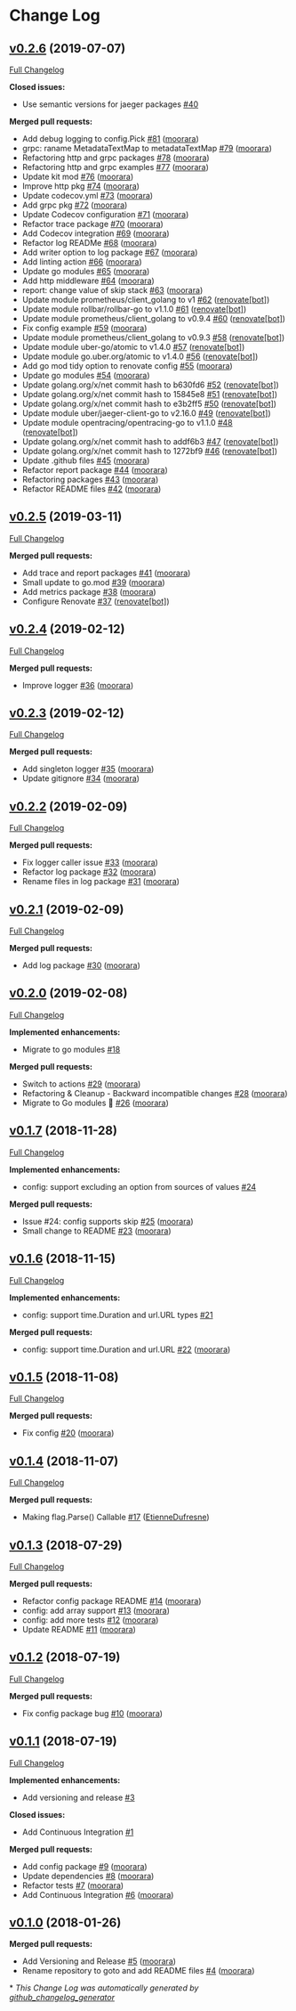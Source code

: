 # Change Log

## [v0.2.6](https://github.com/moorara/goto/tree/v0.2.6) (2019-07-07)
[Full Changelog](https://github.com/moorara/goto/compare/v0.2.5...v0.2.6)

**Closed issues:**

- Use semantic versions for jaeger packages [\#40](https://github.com/moorara/goto/issues/40)

**Merged pull requests:**

- Add debug logging to config.Pick [\#81](https://github.com/moorara/goto/pull/81) ([moorara](https://github.com/moorara))
- grpc: raname MetadataTextMap to metadataTextMap [\#79](https://github.com/moorara/goto/pull/79) ([moorara](https://github.com/moorara))
- Refactoring http and grpc packages [\#78](https://github.com/moorara/goto/pull/78) ([moorara](https://github.com/moorara))
- Refactoring http and grpc examples [\#77](https://github.com/moorara/goto/pull/77) ([moorara](https://github.com/moorara))
- Update kit mod [\#76](https://github.com/moorara/goto/pull/76) ([moorara](https://github.com/moorara))
- Improve http pkg [\#74](https://github.com/moorara/goto/pull/74) ([moorara](https://github.com/moorara))
- Update codecov.yml [\#73](https://github.com/moorara/goto/pull/73) ([moorara](https://github.com/moorara))
- Add grpc pkg [\#72](https://github.com/moorara/goto/pull/72) ([moorara](https://github.com/moorara))
- Update Codecov configuration [\#71](https://github.com/moorara/goto/pull/71) ([moorara](https://github.com/moorara))
- Refactor trace package [\#70](https://github.com/moorara/goto/pull/70) ([moorara](https://github.com/moorara))
- Add Codecov integration [\#69](https://github.com/moorara/goto/pull/69) ([moorara](https://github.com/moorara))
- Refactor log READMe [\#68](https://github.com/moorara/goto/pull/68) ([moorara](https://github.com/moorara))
- Add writer option to log package [\#67](https://github.com/moorara/goto/pull/67) ([moorara](https://github.com/moorara))
- Add linting action [\#66](https://github.com/moorara/goto/pull/66) ([moorara](https://github.com/moorara))
- Update go modules [\#65](https://github.com/moorara/goto/pull/65) ([moorara](https://github.com/moorara))
- Add http middleware [\#64](https://github.com/moorara/goto/pull/64) ([moorara](https://github.com/moorara))
- report: change value of skip stack [\#63](https://github.com/moorara/goto/pull/63) ([moorara](https://github.com/moorara))
- Update module prometheus/client\_golang to v1 [\#62](https://github.com/moorara/goto/pull/62) ([renovate[bot]](https://github.com/apps/renovate))
- Update module rollbar/rollbar-go to v1.1.0 [\#61](https://github.com/moorara/goto/pull/61) ([renovate[bot]](https://github.com/apps/renovate))
- Update module prometheus/client\_golang to v0.9.4 [\#60](https://github.com/moorara/goto/pull/60) ([renovate[bot]](https://github.com/apps/renovate))
- Fix config example [\#59](https://github.com/moorara/goto/pull/59) ([moorara](https://github.com/moorara))
- Update module prometheus/client\_golang to v0.9.3 [\#58](https://github.com/moorara/goto/pull/58) ([renovate[bot]](https://github.com/apps/renovate))
- Update module uber-go/atomic to v1.4.0 [\#57](https://github.com/moorara/goto/pull/57) ([renovate[bot]](https://github.com/apps/renovate))
- Update module go.uber.org/atomic to v1.4.0 [\#56](https://github.com/moorara/goto/pull/56) ([renovate[bot]](https://github.com/apps/renovate))
- Add go mod tidy option to renovate config [\#55](https://github.com/moorara/goto/pull/55) ([moorara](https://github.com/moorara))
- Update go modules [\#54](https://github.com/moorara/goto/pull/54) ([moorara](https://github.com/moorara))
- Update golang.org/x/net commit hash to b630fd6 [\#52](https://github.com/moorara/goto/pull/52) ([renovate[bot]](https://github.com/apps/renovate))
- Update golang.org/x/net commit hash to 15845e8 [\#51](https://github.com/moorara/goto/pull/51) ([renovate[bot]](https://github.com/apps/renovate))
- Update golang.org/x/net commit hash to e3b2ff5 [\#50](https://github.com/moorara/goto/pull/50) ([renovate[bot]](https://github.com/apps/renovate))
- Update module uber/jaeger-client-go to v2.16.0 [\#49](https://github.com/moorara/goto/pull/49) ([renovate[bot]](https://github.com/apps/renovate))
- Update module opentracing/opentracing-go to v1.1.0 [\#48](https://github.com/moorara/goto/pull/48) ([renovate[bot]](https://github.com/apps/renovate))
- Update golang.org/x/net commit hash to addf6b3 [\#47](https://github.com/moorara/goto/pull/47) ([renovate[bot]](https://github.com/apps/renovate))
- Update golang.org/x/net commit hash to 1272bf9 [\#46](https://github.com/moorara/goto/pull/46) ([renovate[bot]](https://github.com/apps/renovate))
- Update .github files [\#45](https://github.com/moorara/goto/pull/45) ([moorara](https://github.com/moorara))
- Refactor report package [\#44](https://github.com/moorara/goto/pull/44) ([moorara](https://github.com/moorara))
- Refactoring packages [\#43](https://github.com/moorara/goto/pull/43) ([moorara](https://github.com/moorara))
- Refactor README files [\#42](https://github.com/moorara/goto/pull/42) ([moorara](https://github.com/moorara))

## [v0.2.5](https://github.com/moorara/goto/tree/v0.2.5) (2019-03-11)
[Full Changelog](https://github.com/moorara/goto/compare/v0.2.4...v0.2.5)

**Merged pull requests:**

- Add trace and report packages [\#41](https://github.com/moorara/goto/pull/41) ([moorara](https://github.com/moorara))
- Small update to go.mod [\#39](https://github.com/moorara/goto/pull/39) ([moorara](https://github.com/moorara))
- Add metrics package [\#38](https://github.com/moorara/goto/pull/38) ([moorara](https://github.com/moorara))
- Configure Renovate [\#37](https://github.com/moorara/goto/pull/37) ([renovate[bot]](https://github.com/apps/renovate))

## [v0.2.4](https://github.com/moorara/goto/tree/v0.2.4) (2019-02-12)
[Full Changelog](https://github.com/moorara/goto/compare/v0.2.3...v0.2.4)

**Merged pull requests:**

- Improve logger [\#36](https://github.com/moorara/goto/pull/36) ([moorara](https://github.com/moorara))

## [v0.2.3](https://github.com/moorara/goto/tree/v0.2.3) (2019-02-12)
[Full Changelog](https://github.com/moorara/goto/compare/v0.2.2...v0.2.3)

**Merged pull requests:**

- Add singleton logger [\#35](https://github.com/moorara/goto/pull/35) ([moorara](https://github.com/moorara))
- Update gitignore [\#34](https://github.com/moorara/goto/pull/34) ([moorara](https://github.com/moorara))

## [v0.2.2](https://github.com/moorara/goto/tree/v0.2.2) (2019-02-09)
[Full Changelog](https://github.com/moorara/goto/compare/v0.2.1...v0.2.2)

**Merged pull requests:**

- Fix logger caller issue [\#33](https://github.com/moorara/goto/pull/33) ([moorara](https://github.com/moorara))
- Refactor log package [\#32](https://github.com/moorara/goto/pull/32) ([moorara](https://github.com/moorara))
- Rename files in log package [\#31](https://github.com/moorara/goto/pull/31) ([moorara](https://github.com/moorara))

## [v0.2.1](https://github.com/moorara/goto/tree/v0.2.1) (2019-02-09)
[Full Changelog](https://github.com/moorara/goto/compare/v0.2.0...v0.2.1)

**Merged pull requests:**

- Add log package [\#30](https://github.com/moorara/goto/pull/30) ([moorara](https://github.com/moorara))

## [v0.2.0](https://github.com/moorara/goto/tree/v0.2.0) (2019-02-08)
[Full Changelog](https://github.com/moorara/goto/compare/v0.1.7...v0.2.0)

**Implemented enhancements:**

- Migrate to go modules [\#18](https://github.com/moorara/goto/issues/18)

**Merged pull requests:**

- Switch to actions [\#29](https://github.com/moorara/goto/pull/29) ([moorara](https://github.com/moorara))
- Refactoring & Cleanup - Backward incompatible changes [\#28](https://github.com/moorara/goto/pull/28) ([moorara](https://github.com/moorara))
- Migrate to Go modules 🎉 [\#26](https://github.com/moorara/goto/pull/26) ([moorara](https://github.com/moorara))

## [v0.1.7](https://github.com/moorara/goto/tree/v0.1.7) (2018-11-28)
[Full Changelog](https://github.com/moorara/goto/compare/v0.1.6...v0.1.7)

**Implemented enhancements:**

- config: support excluding an option from sources of values [\#24](https://github.com/moorara/goto/issues/24)

**Merged pull requests:**

- Issue \#24: config supports skip [\#25](https://github.com/moorara/goto/pull/25) ([moorara](https://github.com/moorara))
- Small change to README [\#23](https://github.com/moorara/goto/pull/23) ([moorara](https://github.com/moorara))

## [v0.1.6](https://github.com/moorara/goto/tree/v0.1.6) (2018-11-15)
[Full Changelog](https://github.com/moorara/goto/compare/v0.1.5...v0.1.6)

**Implemented enhancements:**

- config: support time.Duration and url.URL types [\#21](https://github.com/moorara/goto/issues/21)

**Merged pull requests:**

- config: support time.Duration and url.URL [\#22](https://github.com/moorara/goto/pull/22) ([moorara](https://github.com/moorara))

## [v0.1.5](https://github.com/moorara/goto/tree/v0.1.5) (2018-11-08)
[Full Changelog](https://github.com/moorara/goto/compare/v0.1.4...v0.1.5)

**Merged pull requests:**

- Fix config [\#20](https://github.com/moorara/goto/pull/20) ([moorara](https://github.com/moorara))

## [v0.1.4](https://github.com/moorara/goto/tree/v0.1.4) (2018-11-07)
[Full Changelog](https://github.com/moorara/goto/compare/v0.1.3...v0.1.4)

**Merged pull requests:**

- Making flag.Parse\(\) Callable [\#17](https://github.com/moorara/goto/pull/17) ([EtienneDufresne](https://github.com/EtienneDufresne))

## [v0.1.3](https://github.com/moorara/goto/tree/v0.1.3) (2018-07-29)
[Full Changelog](https://github.com/moorara/goto/compare/v0.1.2...v0.1.3)

**Merged pull requests:**

- Refactor config package README [\#14](https://github.com/moorara/goto/pull/14) ([moorara](https://github.com/moorara))
- config: add array support [\#13](https://github.com/moorara/goto/pull/13) ([moorara](https://github.com/moorara))
- config: add more tests [\#12](https://github.com/moorara/goto/pull/12) ([moorara](https://github.com/moorara))
- Update README [\#11](https://github.com/moorara/goto/pull/11) ([moorara](https://github.com/moorara))

## [v0.1.2](https://github.com/moorara/goto/tree/v0.1.2) (2018-07-19)
[Full Changelog](https://github.com/moorara/goto/compare/v0.1.1...v0.1.2)

**Merged pull requests:**

- Fix config package bug [\#10](https://github.com/moorara/goto/pull/10) ([moorara](https://github.com/moorara))

## [v0.1.1](https://github.com/moorara/goto/tree/v0.1.1) (2018-07-19)
[Full Changelog](https://github.com/moorara/goto/compare/v0.1.0...v0.1.1)

**Implemented enhancements:**

- Add versioning and release [\#3](https://github.com/moorara/goto/issues/3)

**Closed issues:**

- Add Continuous Integration [\#1](https://github.com/moorara/goto/issues/1)

**Merged pull requests:**

- Add config package [\#9](https://github.com/moorara/goto/pull/9) ([moorara](https://github.com/moorara))
- Update dependencies [\#8](https://github.com/moorara/goto/pull/8) ([moorara](https://github.com/moorara))
- Refactor tests [\#7](https://github.com/moorara/goto/pull/7) ([moorara](https://github.com/moorara))
- Add Continuous Integration [\#6](https://github.com/moorara/goto/pull/6) ([moorara](https://github.com/moorara))

## [v0.1.0](https://github.com/moorara/goto/tree/v0.1.0) (2018-01-26)
**Merged pull requests:**

- Add Versioning and Release [\#5](https://github.com/moorara/goto/pull/5) ([moorara](https://github.com/moorara))
- Rename repository to goto and add README files [\#4](https://github.com/moorara/goto/pull/4) ([moorara](https://github.com/moorara))



\* *This Change Log was automatically generated by [github_changelog_generator](https://github.com/skywinder/Github-Changelog-Generator)*